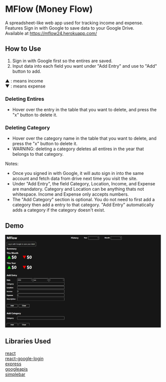 # MFlow (Money Flow)
A spreadsheet-like web app used for tracking income and expense.\
Features Sign in with Google to save data to your Google Drive.\
Available at https://mflow24.herokuapp.com/

## How to Use
1. Sign in with Google first so the entires are saved.
2. Input data into each field you want under "Add Entry" and use to "Add" button to add. 

▲ : means income\
▼ : means expense

### Deleting Entires
- Hover over the entry in the table that you want to delete, and press the "x" button to delete it. 

### Deleting Category
- Hover over the category name in the table that you want to delete, and press the "x" button to delete it. 
- WARNING: deleting a category deletes all entires in the year that belongs to that category. 

Notes:
- Once you signed in with Google, it will auto sign in into the same account and fetch data from drive next time you visit the site. 
- Under "Add Entry", the field Category, Location, Income, and Expense are mandatory. Category and Location can be anything thats not whitespace. Income and Expense only accepts numbers. 
- The "Add Category" section is optional. You do not need to first add a category then add a entry to that category. "Add Entry" automatically adds a category if the category doesn't exist. 

## Demo
![demo](mflow-demo.gif)

## Libraries Used
[react](https://github.com/facebook/react)\
[react-google-login](https://github.com/anthonyjgrove/react-google-login)\
[express](https://github.com/expressjs/express)\
[googleapis](https://github.com/googleapis/googleapis)\
[simplebar](https://github.com/Grsmto/simplebar)
